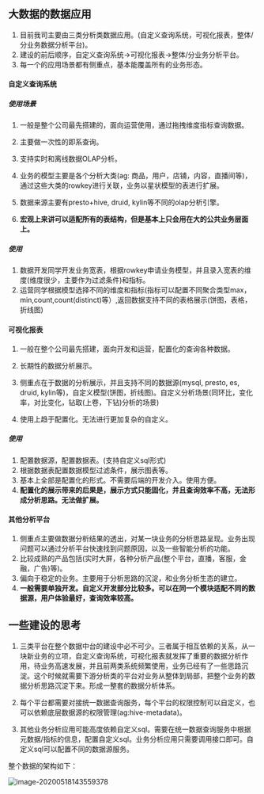 ## 大数据的数据应用

1. 目前我司主要由三类分析类数据应用。(自定义查询系统，可视化报表，整体/分业务数据分析平台)。
2. 建设的前后顺序，自定义查询系统->可视化报表->整体/分业务分析平台。
3. 每一个的应用场景都有侧重点，基本能覆盖所有的业务形态。

#### **自定义查询系统**
##### 使用场景

1. 一般是整个公司最先搭建的，面向运营使用，通过拖拽维度指标查询数据。

2. 主要做一次性的即系查询。

3. 支持实时和离线数据OLAP分析。

4. 业务的模型主要是各个分析大类(ag: 商品，用户，店铺，内容，直播间等)，通过这些大类的rowkey进行关联，业务以星状模型的表进行扩展。

5. 数据来源主要有presto+hive, druid, kylin等不同的olap分析引擎。

6. **宏观上来讲可以适配所有的表结构，但是基本上只会用在大的公共业务层面上。**

   

##### 使用

1. 数据开发同学开发业务宽表，根据rowkey申请业务模型，并且录入宽表的维度(维度很少，主要作为过滤条件)和指标。
2. 运营同学根据模型选择不同的维度和指标(指标可以配置不同聚合类型max，min,count,count(distinct)等）,返回数据支持不同的表格展示(饼图，表格，折线图)




#### 可视化报表
1. 一般在整个公司最先搭建，面向开发和运营，配置化的查询各种数据。

2. 长期性的数据分析展示。

3. 侧重点在于数据的分析展示，并且支持不同的数据源(mysql, presto, es, druid, kylin等)，自定义模型(饼图，折线图)。自定义分析场景(同环比，变化率，对比变化，钻取(上卷，下钻)分析的场景)

4. 使用上趋于配置化。无法进行更加复杂的自定义。

   

##### 使用

1. 配置数据源，配置数据表。(支持自定义sql形式)
2. 根据数据表配置数据模型过滤条件，展示图表等。
3. 基本上全部是配置化的形式。不需要后端的开发介入。使用方便。
4. **配置化的展示带来的后果是，展示方式只能固化，并且查询效率不高，无法形成分析思路。无法做扩展。**






#### 其他分析平台
1. 侧重点主要做数据分析结果的透出，对某一块业务的分析思路呈现。业务出现问题可以通过分析平台快速找到问题原因，以及一些智能分析的功能。
2. 比较成熟的产品包括(实时大屏，各种分析产品(整个平台，直播，客服，金融，广告)等)。
3. 偏向于稳定的业务。主要用于分析思路的沉淀，和业务分析生态的建立。
4. **一般需要单独开发。自定义开发部分比较多。可以在同一个模块适配不同的数据源，用户体验最好，查询效率较高。**


## 一些建设的思考
1. 三类平台在整个数据中台的建设中必不可少。三者属于相互依赖的关系，从一块新业务的立项，自定义查询系统，可视化报表就发挥了重要的数据分析作用，待业务高速发展，并且前两类系统频繁使用，业务已经有了一些思路沉淀。这个时候就需要下游分析类的平台对业务从整体到局部，把整个业务的数据分析思路沉淀下来。形成一整套的数据分析体系。

2. 每个平台都需要对接统一数据查询服务，每个平台的权限控制可以自定义，也可以依赖底层数据源的权限管理(ag:hive-metadata)。
3. 其他业务分析应用可能高度依赖自定义sql。需要在统一数据查询服务中根据元数据/指标的信息，配置自定义sql。业务分析应用只需要调用接口即可。自定义sql可以配置不同的数据源服务。

整个数据的架构如下：

![image-20200518143559378](https://github.com/chenchen0829/mydoc/blob/master/image/images/image-20200518143559378.png?raw=true)



